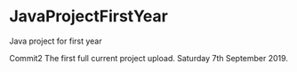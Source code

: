 # JavaProjectFirstYear
Java project for first year

Commit2 The first full current project upload. Saturday 7th September 2019.